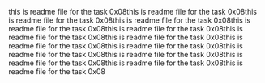 this is readme file for the task 0x08this is readme file for the task 0x08this is readme file for the task 0x08this is readme file for the task 0x08this is readme file for the task 0x08this is readme file for the task 0x08this is readme file for the task 0x08this is readme file for the task 0x08this is readme file for the task 0x08this is readme file for the task 0x08this is readme file for the task 0x08this is readme file for the task 0x08this is readme file for the task 0x08this is readme file for the task 0x08this is readme file for the task 0x08
